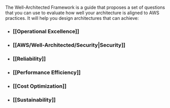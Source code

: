 The Well-Architected Framework is a guide that proposes a set of questions that you can use to evaluate how well your architecture is aligned to AWS practices. It will help you design architectures that can achieve:

- ### [[Operational Excellence]]
- ### [[AWS/Well-Architected/Security|Security]]
- ### [[Reliability]]
- ### [[Performance Efficiency]]
- ### [[Cost Optimization]]
- ### [[Sustainability]]